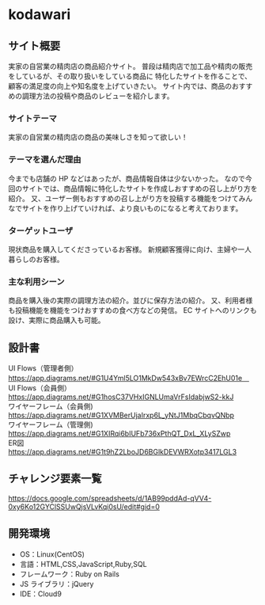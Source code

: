 # kodawari

## サイト概要

実家の自営業の精肉店の商品紹介サイト。
普段は精肉店で加工品や精肉の販売をしているが、その取り扱いをしている商品に
特化したサイトを作ることで、顧客の満足度の向上や知名度を上げていきたい。
サイト内では、商品のおすすめの調理方法の投稿や商品のレビューを紹介します。

### サイトテーマ

実家の自営業の精肉店の商品の美味しさを知って欲しい！

### テーマを選んだ理由

今までも店舗の HP などはあったが、商品情報自体は少ないかった。
なので今回のサイトでは、商品情報に特化したサイトを作成しおすすめの召し上がり方を紹介。
又、ユーザー側もおすすめの召し上がり方を投稿する機能をつけてみんなでサイトを作り上げていければ、より良いものになると考えております。

### ターゲットユーザ

現状商品を購入してくださっているお客様。
新規顧客獲得に向け、主婦や一人暮らしのお客様。

### 主な利用シーン

商品を購入後の実際の調理方法の紹介。並びに保存方法の紹介。
又、利用者様も投稿機能を機能をつけおすすめの食べ方などの発信。
EC サイトへのリンクも設け、実際に商品購入も可能。

## 設計書

UI Flows（管理者側）https://app.diagrams.net/#G1U4Yml5LO1MkDw543xBv7EWrcC2EhU01e　<br>
UI Flows（会員側）　https://app.diagrams.net/#G1hosC37VHxIGNLUmaVrFsIdabjwS2-kkJ <br>
ワイヤーフレーム（会員側) https://app.diagrams.net/#G1XVMBerUjaIrxp6L_yNtJ1MbqCbqvQNbp <br>
ワイヤーフレーム（管理側)　https://app.diagrams.net/#G1XIRqi6bIUFb736xPthQT_DxL_XLySZwp <br>
ER図　https://app.diagrams.net/#G1t9hZ2LboJD6BGlkDEVWRXotp3417LGL3

## チャレンジ要素一覧

<https://docs.google.com/spreadsheets/d/1AB99pddAd-qVV4-0xy6Ko12GYClSSUwQjsVLvKqi0sU/edit#gid=0>

## 開発環境

- OS：Linux(CentOS)
- 言語：HTML,CSS,JavaScript,Ruby,SQL
- フレームワーク：Ruby on Rails
- JS ライブラリ：jQuery
- IDE：Cloud9


